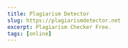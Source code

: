 ```yaml
---
title: Plagiarism Detector
slug: https://plagiarismdetector.net
excerpt: Plagiarism Checker Free.
tags: [online]
---
```


